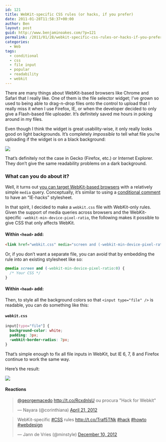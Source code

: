 ```yaml
---
id: 121
title: WebKit-specific CSS rules (or hacks, if you prefer)
date: 2011-01-28T11:58:37+00:00
author: Ben
layout: post
guid: http://www.benjaminoakes.com/?p=121
permalink: /2011/01/28/webkit-specific-css-rules-or-hacks-if-you-prefer/
categories:
  - Web
tags:
  - conditional
  - css
  - file input
  - popular
  - readability
  - webkit
---
```

There are many things about WebKit-based browsers like Chrome and Safari that I really like. One of them is the file selector widget; I&#8217;ve grown so used to being able to drag-n-drop files onto the control to upload that I really miss it when I use Firefox, IE, or when the developer decided to only give a Flash-based file uploader. It&#8217;s definitely saved me hours in poking around in my files. 

Even though I think the widget is great usability-wise, it only really looks good on light backgrounds. It&#8217;s completely _impossible_ to tell what file you&#8217;re uploading if the widget is on a black background: 

<img class="preview" src="http://media.benjaminoakes.com/2011/webkit_input_type_file_before.png" />

That&#8217;s definitely not the case in Gecko (Firefox, etc.) or Internet Explorer. They don&#8217;t give the same readability problems on a dark background. 

### What can you do about it?

Well, it turns out [you can target WebKit-based browsers](http://stackoverflow.com/questions/1849137/safari-conditional-css) with a relatively simple `media` query. Conceptually, it&#8217;s similar to using a [conditional comment](http://www.quirksmode.org/css/condcom.html) to have an &#8220;IE-hacks&#8221; stylesheet. 

In that spirit, I decided to make a `webkit.css` file with WebKit-only rules. Given the support of media queries across browsers and the WebKit-specific `-webkit-min-device-pixel-ratio`, the following makes it possible to give CSS that only affects WebKit. 

#### Within `<head>` add:

```html
<link href="webkit.css" media="screen and (-webkit-min-device-pixel-ratio:0)" rel="stylesheet" type="text/css" />
```

Or, if you don&#8217;t want a separate file, you can avoid that by embedding the rule into an existing stylesheet like so: 

```css
@media screen and (-webkit-min-device-pixel-ratio:0) {
  /* Your CSS */
}
```

#### Within `<head>` add:

Then, to style all the background colors so that `<input type="file" />` is readable, you can do something like this: 

#### `webkit.css`

```css
input[type="file"] {
  background-color: white;
  padding: 3px;
  -webkit-border-radius: 7px;
}
```

That&#8217;s simple enough to fix all file inputs in WebKit, but IE 6, 7, 8 and Firefox continue to work the same way. 

Here&#8217;s the result: 

<img class="preview" src="http://media.benjaminoakes.com/2011/webkit_input_type_file_after.png" />

#### Reactions

<blockquote class="twitter-tweet">
  <p>
    <a href="https://twitter.com/georgemacedo">@georgemacedo</a> <a href="http://t.co/RcxdnlsU">http://t.co/RcxdnlsU</a> ou procura "Hack for Webkit"
  </p>
  
  <p>
    &mdash; Nayara (@corinthiana) <a href="https://twitter.com/corinthiana/statuses/193496342306357248">April 21, 2012</a>
  </p>
</blockquote>

<blockquote class="twitter-tweet">
  <p>
    WebKit-specific <a href="https://twitter.com/search?q=%23CSS&src=hash">#CSS</a> rules <a href="http://t.co/Traf5TNk">http://t.co/Traf5TNk</a> <a href="https://twitter.com/search?q=%23hack&src=hash">#hack</a> <a href="https://twitter.com/search?q=%23howto&src=hash">#howto</a> <a href="https://twitter.com/search?q=%23webdesign&src=hash">#webdesign</a>
  </p>
  
  <p>
    &mdash; Jann de Vries (@minstyle) <a href="https://twitter.com/minstyle/statuses/278162734300950528">December 10, 2012</a>
  </p>
</blockquote>
